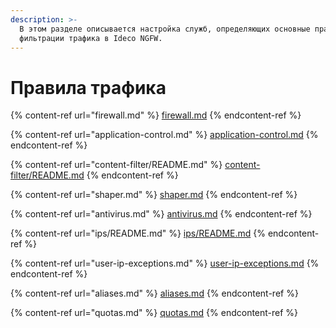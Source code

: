 ```yaml
---
description: >-
  В этом разделе описывается настройка служб, определяющих основные правила
  фильтрации трафика в Ideco NGFW.
---
```


# Правила трафика

{% content-ref url="firewall.md" %}
[firewall.md](firewall.md)
{% endcontent-ref %}

{% content-ref url="application-control.md" %}
[application-control.md](application-control.md)
{% endcontent-ref %}

{% content-ref url="content-filter/README.md" %}
[content-filter/README.md](content-filter/README.md)
{% endcontent-ref %}

{% content-ref url="shaper.md" %}
[shaper.md](shaper.md)
{% endcontent-ref %}

{% content-ref url="antivirus.md" %}
[antivirus.md](antivirus.md)
{% endcontent-ref %}

{% content-ref url="ips/README.md" %}
[ips/README.md](ips/README.md)
{% endcontent-ref %}

{% content-ref url="user-ip-exceptions.md" %}
[user-ip-exceptions.md](ips/user-ip-exceptions.md)
{% endcontent-ref %}

{% content-ref url="aliases.md" %}
[aliases.md](aliases.md)
{% endcontent-ref %}

{% content-ref url="quotas.md" %}
[quotas.md](quotas.md)
{% endcontent-ref %}
